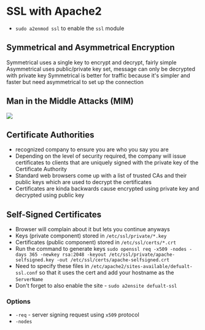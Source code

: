 # SSL with Apache2
- `sudo a2enmod ssl` to enable the `ssl` module
## Symmetrical and Asymmetrical Encryption
Symmetrical uses a single key to encrypt and decrypt, fairly simple
Asymmetrical uses public/private key set, message can only be decrypted with private key
Symmetrical is better for traffic because it's simpler and faster but need asymmetrical to set up the connection

## Man in the Middle Attacks (MIM)
![](Pasted%20image%2020250312111710.png)

## Certificate Authorities
- recognized company to ensure you are who you say you are
- Depending on the level of security required, the company will issue certificates to clients that are uniquely signed with the private key of the Certificate Authority
- Standard web browsers come up with a list of trusted CAs and their public keys which are used to decrypt the certificates
- Certificates are kinda backwards cause encrypted using private key and decrypted using public key

## Self-Signed Certificates
- Browser will complain about it but lets you continue anyways
- Keys (private component) stored in `/etc/ssl/private/*.key`
- Certificates (public component) stored in `/etc/ssl/certs/*.crt`
- Run the command to generate keys `sudo openssl req -x509 -nodes -days 365 -newkey rsa:2048 -keyout /etc/ssl/private/apache-selfsigned.key -out /etc/ssl/certs/apache-selfsigned.crt`
- Need to specify these files in `/etc/apache2/sites-available/defualt-ssl.conf` so that it uses the cert and add your hostname as the `ServerName`
- Don't forget to also enable the site - `sudo a2ensite defualt-ssl`

### Options
- `-req` - server signing request using `x509` protocol
- `-nodes`